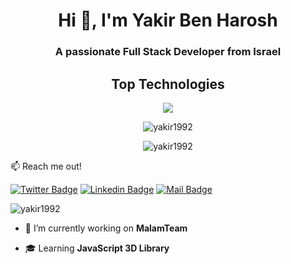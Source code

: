 <h1 align="center">Hi 👋, I'm Yakir Ben Harosh</h1>
<h3 align="center">A passionate Full Stack Developer from Israel</h3>
<h2 align="center"> Top Technologies </h2>
<p align="center" dir="auto">
  <a href="https://skillicons.dev" rel="nofollow">
<img src="https://camo.githubusercontent.com/39f8cdac5f73e564af4a29263fa5f02a07c40cb5feecbd8f1effdd0eba8136e0/68747470733a2f2f736b696c6c69636f6e732e6465762f69636f6e733f693d6a732c74732c68746d6c2c6373732c6e6f64656a732c72656163742c6769742c7673636f6465267065726c696e653d34" data-canonical-src="https://skillicons.dev/icons?i=js,ts,html,css,nodejs,react,git,vscode&amp;perline=4"">
  </a>
    </p>
 
 <p align="center" dir="auto">

 <img src="https://github-readme-stats.vercel.app/api/top-langs?username=yakir1992&show_icons=true&locale=en&layout=compact" alt="yakir1992">        
 </p>
 
<p align="center" dir="auto">
    <img src="https://github-readme-stats.vercel.app/api?username=yakir1992&show_icons=true&locale=en" alt="yakir1992">      
  </p>

                                                                                                                                            
:mailbox: Reach me out!

[![Twitter Badge](https://img.shields.io/badge/-@yakir1992-1ca0f1?style=flat&labelColor=1ca0f1&logo=twitter&logoColor=white&link=https://twitter.com/yakir1992)](https://twitter.com/yakir1992)  [![Linkedin Badge](https://img.shields.io/badge/-yakir1992-0e76a8?style=flat&labelColor=0e76a8&logo=linkedin&logoColor=white)](https://www.linkedin.com/in/yakir1992/)  [![Mail Badge](https://img.shields.io/badge/-yakir1992-c0392b?style=flat&labelColor=c0392b&logo=gmail&logoColor=white)](mailto:yakir1992@gmail.com)


<p align="left"> <img src="https://komarev.com/ghpvc/?username=yakir1992&label=Profile%20views&color=0e75b6&style=flat" alt="yakir1992" /> </p>

- 🔭 I’m currently working on **MalamTeam**

- :mortar_board: Learning **JavaScript 3D Library**









